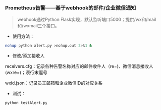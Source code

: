 ### Prometheus告警——基于webhook的邮件/企业微信通知



> webhook通过Python Flask实现，默认监听端口5000；提供/wx和/mail和/wxmail三个接口。



- 使用方法：

```sh
nohup python alert.py >nohup.out 2>&1 &
```



- 修改/添加接收人

receivers.cfg：记录各种告警名称对应的邮件收件人（re=)、微信消息接收人(wxre=)；须行末逗号

wxid.json：记录员工邮箱和企业微信ID的对应关系



- 测试：

```sh
python testAlert.py
```
